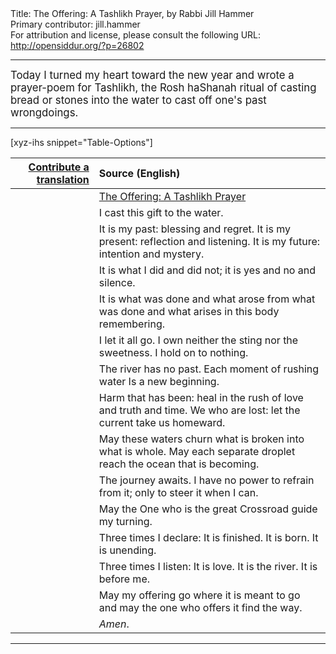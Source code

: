 <html>
<head></head>
<body>
Title: The Offering: A Tashlikh Prayer, by Rabbi Jill Hammer<br />
Primary contributor: jill.hammer<br />
For attribution and license, please consult the following URL: <a href="http://opensiddur.org/?p=26802">http://opensiddur.org/?p=26802</a>
<p />
<hr />

<div class="english" lang="en" style="font-size: 1.2em;">
Today I turned my heart toward the new year and wrote a prayer-poem for Tashlikh, the Rosh haShanah ritual of casting bread or stones into the water to cast off one's past wrongdoings.
</div>

<hr />

[xyz-ihs snippet="Table-Options"]<table style="margin-left: auto; margin-right: auto;" class="draggable">
<thead><tr><th id="x" style="text-align: right;"><a href="/contributing/upload/">Contribute a translation</a></th><th style="text-align: left;">Source (English)</th></tr></thead>
<tbody>
<tr>
<td style="vertical-align:top;">
<div class="liturgy" lang="he">

</span></div>
</td>
 
<td style="vertical-align:top;" >
<div class="english" lang="en">
<u>The Offering: A Tashlikh Prayer</u>
</div>
</td></tr>


<tr><td style="vertical-align: top;">
<div class="liturgy" lang="he" style="text-align: right;">

</span></div>
</td>
 
<td style="vertical-align:top;" >
<div class="english" lang="en">
I cast this gift to the water.
</div>
</td></tr>


<tr><td style="vertical-align: top;">
<div class="liturgy" lang="he" style="text-align: right;">

</span></div>
</td>
 
<td style="vertical-align:top;" >
<div class="english" lang="en">
It is my past: blessing and regret.
It is my present: reflection and listening.
It is my future: intention and mystery.
</div>
</td></tr>


<tr><td style="vertical-align: top;">
<div class="liturgy" lang="he" style="text-align: right;">

</span></div>
</td>
 
<td style="vertical-align:top;" >
<div class="english" lang="en">
It is what I did
and did not;
it is yes and no and silence.
</div>
</td></tr>


<tr><td style="vertical-align: top;">
<div class="liturgy" lang="he" style="text-align: right;">

</span></div>
</td>
 
<td style="vertical-align:top;" >
<div class="english" lang="en">
It is what was done
and what arose from what was done 
and what arises in this body remembering.
</div>
</td></tr>


<tr><td style="vertical-align: top;">
<div class="liturgy" lang="he" style="text-align: right;">

</span></div>
</td>
 
<td style="vertical-align:top;" >
<div class="english" lang="en">
I let it all go. I own
neither the sting nor the sweetness.
I hold on to nothing.
</div>
</td></tr>


<tr><td style="vertical-align: top;">
<div class="liturgy" lang="he" style="text-align: right;">

</span></div>
</td>
 
<td style="vertical-align:top;" >
<div class="english" lang="en">
The river has no past. 
Each moment of rushing water
Is a new beginning.
</div>
</td></tr>


<tr><td style="vertical-align: top;">
<div class="liturgy" lang="he" style="text-align: right;">

</span></div>
</td>
 
<td style="vertical-align:top;" >
<div class="english" lang="en">
Harm that has been:
heal in the rush of love and truth and time.
We who are lost:
let the current take us homeward.
</div>
</td></tr>


<tr><td style="vertical-align: top;">
<div class="liturgy" lang="he" style="text-align: right;">

</span></div>
</td>
 
<td style="vertical-align:top;" >
<div class="english" lang="en">
May these waters churn what is broken
into what is whole.
May each separate droplet
reach the ocean that is becoming.
</div>
</td></tr>


<tr><td style="vertical-align: top;">
<div class="liturgy" lang="he" style="text-align: right;">

</span></div>
</td>
 
<td style="vertical-align:top;" >
<div class="english" lang="en">
The journey awaits.
I have no power to refrain from it;
only to steer it when I can.
</div>
</td></tr>


<tr><td style="vertical-align: top;">
<div class="liturgy" lang="he" style="text-align: right;">

</span></div>
</td>
 
<td style="vertical-align:top;" >
<div class="english" lang="en">
May the One who is
the great Crossroad
guide my turning.
</div>
</td></tr>


<tr><td style="vertical-align: top;">
<div class="liturgy" lang="he" style="text-align: right;">

</span></div>
</td>
 
<td style="vertical-align:top;" >
<div class="english" lang="en">
Three times I declare:
It is finished.
It is born.
It is unending.
</div>
</td></tr>


<tr><td style="vertical-align: top;">
<div class="liturgy" lang="he" style="text-align: right;">

</span></div>
</td>
 
<td style="vertical-align:top;" >
<div class="english" lang="en">
Three times I listen:
It is love.
It is the river.
It is before me.
</div>
</td></tr>


<tr><td style="vertical-align: top;">
<div class="liturgy" lang="he" style="text-align: right;">

</span></div>
</td>
 
<td style="vertical-align:top;" >
<div class="english" lang="en">
May my offering go where it is meant to go
and may the one who offers it
find the way.
</div>
</td></tr>


<tr><td style="vertical-align: top;">
<div class="liturgy" lang="he" style="text-align: right;">

</span></div>
</td>
 
<td style="vertical-align:top;" >
<div class="english" lang="en">
<em>Amen</em>.
</div>
</td></tr>
</tbody></table>

<hr />

&nbsp;
</body>
</html>